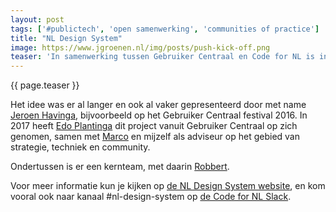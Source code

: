 ```yaml
---
layout: post
tags: ['#publictech', 'open samenwerking', 'communities of practice']
title: "NL Design System"
image: https://www.jgroenen.nl/img/posts/push-kick-off.png
teaser: 'In samenwerking tussen Gebruiker Centraal en Code for NL is in 2017 het project NL Design System gelanceerd. Het project heeft twee doelen: een actieve Community of Practice rondom design systems in de overheid en het bevorderen van (een) gedeeld(e) design system tussen verschillende overheidsorganisaties.'
---
```

{{ page.teaser }}

Het idee was er al langer en ook al vaker gepresenteerd door met name [Jeroen Havinga](), bijvoorbeeld op het Gebruiker Centraal festival 2016. In 2017 heeft [Edo Plantinga]() dit project vanuit Gebruiker Centraal op zich genomen, samen met [Marco]() en mijzelf als adviseur op het gebied van strategie, techniek en community.

Ondertussen is er een kernteam, met daarin [Robbert]().

Voor meer informatie kun je kijken op [de NL Design System website](https://www.nldesignsystem.nl), en kom vooral ook naar kanaal #nl-design-system op [de Code for NL Slack](https://praatmee.codefor.nl).
